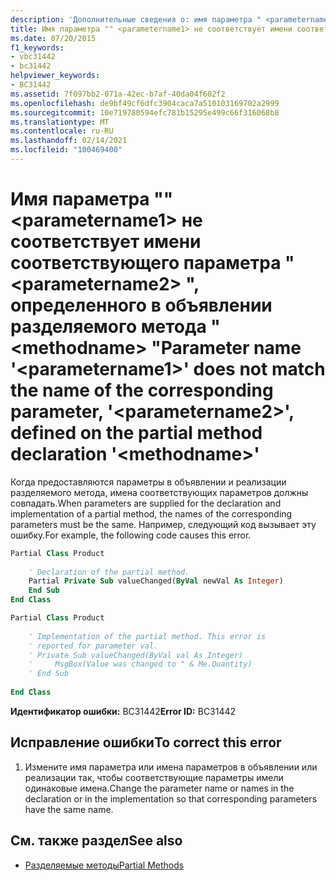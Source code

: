 ```yaml
---
description: 'Дополнительные сведения о: имя параметра " <parametername1> " не соответствует имени соответствующего параметра " <parametername2> ", определенного в объявлении разделяемого метода " <methodname> "'
title: Имя параметра "" <parametername1> не соответствует имени соответствующего параметра " <parametername2> ", определенного в объявлении разделяемого метода " <methodname> "
ms.date: 07/20/2015
f1_keywords:
- vbc31442
- bc31442
helpviewer_keywords:
- BC31442
ms.assetid: 7f097bb2-071a-42ec-b7af-40da04f602f2
ms.openlocfilehash: de9bf49cf6dfc3904caca7a510103169702a2999
ms.sourcegitcommit: 10e719780594efc781b15295e499c66f316068b8
ms.translationtype: MT
ms.contentlocale: ru-RU
ms.lasthandoff: 02/14/2021
ms.locfileid: "100469400"
---
```

# <a name="parameter-name-parametername1-does-not-match-the-name-of-the-corresponding-parameter-parametername2-defined-on-the-partial-method-declaration-methodname"></a><span data-ttu-id="77ae3-103">Имя параметра "" \<parametername1> не соответствует имени соответствующего параметра " \<parametername2> ", определенного в объявлении разделяемого метода " \<methodname> "</span><span class="sxs-lookup"><span data-stu-id="77ae3-103">Parameter name '\<parametername1>' does not match the name of the corresponding parameter, '\<parametername2>', defined on the partial method declaration '\<methodname>'</span></span>

<span data-ttu-id="77ae3-104">Когда предоставляются параметры в объявлении и реализации разделяемого метода, имена соответствующих параметров должны совпадать.</span><span class="sxs-lookup"><span data-stu-id="77ae3-104">When parameters are supplied for the declaration and implementation of a partial method, the names of the corresponding parameters must be the same.</span></span> <span data-ttu-id="77ae3-105">Например, следующий код вызывает эту ошибку.</span><span class="sxs-lookup"><span data-stu-id="77ae3-105">For example, the following code causes this error.</span></span>  
  
```vb  
Partial Class Product  
  
    ' Declaration of the partial method.  
    Partial Private Sub valueChanged(ByVal newVal As Integer)  
    End Sub  
End Class  
```  
  
```vb  
Partial Class Product  
  
    ' Implementation of the partial method. This error is  
    ' reported for parameter val.  
    ' Private Sub valueChanged(ByVal val As Integer)  
    '     MsgBox(Value was changed to " & Me.Quantity)  
    ' End Sub  
  
End Class  
```  
  
 <span data-ttu-id="77ae3-106">**Идентификатор ошибки:** BC31442</span><span class="sxs-lookup"><span data-stu-id="77ae3-106">**Error ID:** BC31442</span></span>  
  
## <a name="to-correct-this-error"></a><span data-ttu-id="77ae3-107">Исправление ошибки</span><span class="sxs-lookup"><span data-stu-id="77ae3-107">To correct this error</span></span>  
  
1. <span data-ttu-id="77ae3-108">Измените имя параметра или имена параметров в объявлении или реализации так, чтобы соответствующие параметры имели одинаковые имена.</span><span class="sxs-lookup"><span data-stu-id="77ae3-108">Change the parameter name or names in the declaration or in the implementation so that corresponding parameters have the same name.</span></span>  
  
## <a name="see-also"></a><span data-ttu-id="77ae3-109">См. также раздел</span><span class="sxs-lookup"><span data-stu-id="77ae3-109">See also</span></span>

- [<span data-ttu-id="77ae3-110">Разделяемые методы</span><span class="sxs-lookup"><span data-stu-id="77ae3-110">Partial Methods</span></span>](../programming-guide/language-features/procedures/partial-methods.md)
